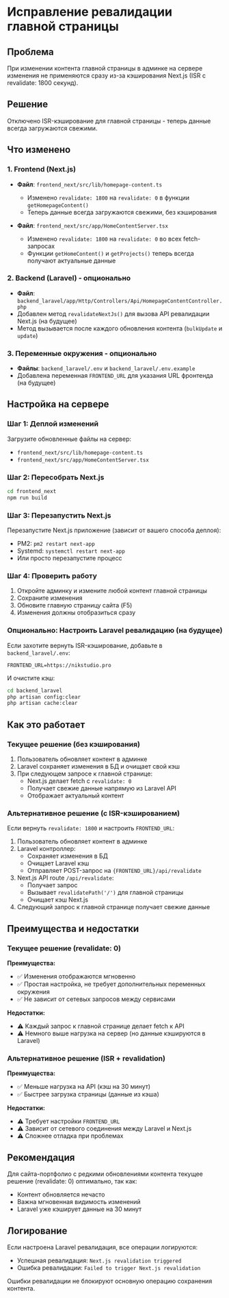 # Исправление ревалидации главной страницы

## Проблема
При изменении контента главной страницы в админке на сервере изменения не применяются сразу из-за кэширования Next.js (ISR с revalidate: 1800 секунд).

## Решение
Отключено ISR-кэширование для главной страницы - теперь данные всегда загружаются свежими.

## Что изменено

### 1. Frontend (Next.js)
- **Файл**: `frontend_next/src/lib/homepage-content.ts`
  - Изменено `revalidate: 1800` на `revalidate: 0` в функции `getHomepageContent()`
  - Теперь данные всегда загружаются свежими, без кэширования

- **Файл**: `frontend_next/src/app/HomeContentServer.tsx`
  - Изменено `revalidate: 1800` на `revalidate: 0` во всех fetch-запросах
  - Функции `getHomeContent()` и `getProjects()` теперь всегда получают актуальные данные

### 2. Backend (Laravel) - опционально
- **Файл**: `backend_laravel/app/Http/Controllers/Api/HomepageContentController.php`
- Добавлен метод `revalidateNextJs()` для вызова API ревалидации Next.js (на будущее)
- Метод вызывается после каждого обновления контента (`bulkUpdate` и `update`)

### 3. Переменные окружения - опционально
- **Файлы**: `backend_laravel/.env` и `backend_laravel/.env.example`
- Добавлена переменная `FRONTEND_URL` для указания URL фронтенда (на будущее)

## Настройка на сервере

### Шаг 1: Деплой изменений
Загрузите обновленные файлы на сервер:
- `frontend_next/src/lib/homepage-content.ts`
- `frontend_next/src/app/HomeContentServer.tsx`

### Шаг 2: Пересобрать Next.js
```bash
cd frontend_next
npm run build
```

### Шаг 3: Перезапустить Next.js
Перезапустите Next.js приложение (зависит от вашего способа деплоя):
- PM2: `pm2 restart next-app`
- Systemd: `systemctl restart next-app`
- Или просто перезапустите процесс

### Шаг 4: Проверить работу
1. Откройте админку и измените любой контент главной страницы
2. Сохраните изменения
3. Обновите главную страницу сайта (F5)
4. Изменения должны отобразиться сразу

### Опционально: Настроить Laravel ревалидацию (на будущее)
Если захотите вернуть ISR-кэширование, добавьте в `backend_laravel/.env`:

```env
FRONTEND_URL=https://nikstudio.pro
```

И очистите кэш:
```bash
cd backend_laravel
php artisan config:clear
php artisan cache:clear
```

## Как это работает

### Текущее решение (без кэширования)
1. Пользователь обновляет контент в админке
2. Laravel сохраняет изменения в БД и очищает свой кэш
3. При следующем запросе к главной странице:
   - Next.js делает fetch с `revalidate: 0`
   - Получает свежие данные напрямую из Laravel API
   - Отображает актуальный контент

### Альтернативное решение (с ISR-кэшированием)
Если вернуть `revalidate: 1800` и настроить `FRONTEND_URL`:
1. Пользователь обновляет контент в админке
2. Laravel контроллер:
   - Сохраняет изменения в БД
   - Очищает Laravel кэш
   - Отправляет POST-запрос на `{FRONTEND_URL}/api/revalidate`
3. Next.js API route `/api/revalidate`:
   - Получает запрос
   - Вызывает `revalidatePath('/')` для главной страницы
   - Очищает кэш Next.js
4. Следующий запрос к главной странице получает свежие данные

## Преимущества и недостатки

### Текущее решение (revalidate: 0)
**Преимущества:**
- ✅ Изменения отображаются мгновенно
- ✅ Простая настройка, не требует дополнительных переменных окружения
- ✅ Не зависит от сетевых запросов между сервисами

**Недостатки:**
- ⚠️ Каждый запрос к главной странице делает fetch к API
- ⚠️ Немного выше нагрузка на сервер (но данные кэшируются в Laravel)

### Альтернативное решение (ISR + revalidation)
**Преимущества:**
- ✅ Меньше нагрузка на API (кэш на 30 минут)
- ✅ Быстрее загрузка страницы (данные из кэша)

**Недостатки:**
- ⚠️ Требует настройки `FRONTEND_URL`
- ⚠️ Зависит от сетевого соединения между Laravel и Next.js
- ⚠️ Сложнее отладка при проблемах

## Рекомендация
Для сайта-портфолио с редкими обновлениями контента текущее решение (revalidate: 0) оптимально, так как:
- Контент обновляется нечасто
- Важна мгновенная видимость изменений
- Laravel уже кэширует данные на 30 минут

## Логирование
Если настроена Laravel ревалидация, все операции логируются:
- Успешная ревалидация: `Next.js revalidation triggered`
- Ошибка ревалидации: `Failed to trigger Next.js revalidation`

Ошибки ревалидации не блокируют основную операцию сохранения контента.
